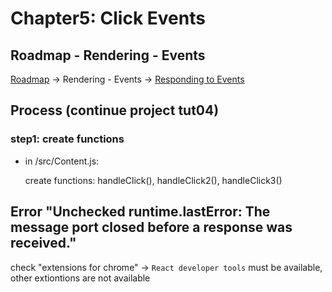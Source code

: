 # Chapter5:  Click Events

## Roadmap - Rendering - Events

[Roadmap](https://roadmap.sh/react)    ->    Rendering - Events   ->    [Responding to Events](https://react.dev/learn/responding-to-events)

## Process (continue project tut04)

### step1: create functions

- in /src/Content.js:

    create functions: handleClick(), handleClick2(), handleClick3()


## Error "Unchecked runtime.lastError: The message port closed before a response was received."

check "extensions for chrome" -> `React developer tools` must be available, other extiontions are not available

